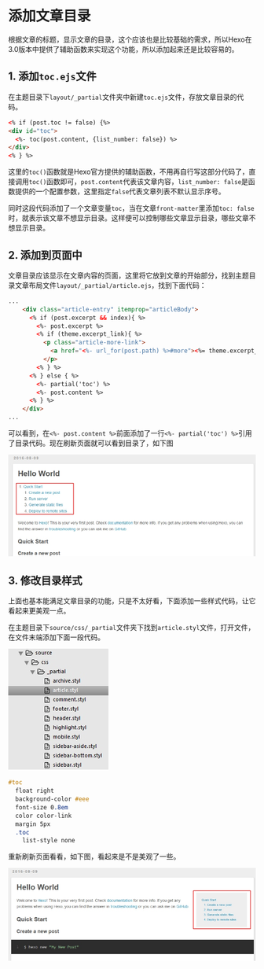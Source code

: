 # 添加文章目录
根据文章的标题，显示文章的目录，这个应该也是比较基础的需求，所以Hexo在3.0版本中提供了辅助函数来实现这个功能，所以添加起来还是比较容易的。

## 1. 添加`toc.ejs`文件
在主题目录下`layout/_partial`文件夹中新建`toc.ejs`文件，存放文章目录的代码。

```html
<% if (post.toc != false) {%>
<div id="toc">
  <%- toc(post.content, {list_number: false}) %>
</div>
<% } %>
```

这里的`toc()`函数就是Hexo官方提供的辅助函数，不用再自行写这部分代码了，直接调用`toc()`函数即可，`post.content`代表该文章内容，`list_number: false`是函数提供的一个配置参数，这里指定`false`代表文章列表不默认显示序号。

同时这段代码添加了一个文章变量`toc`，当在文章`front-matter`里添加`toc: false`时，就表示该文章不想显示目录。这样便可以控制哪些文章显示目录，哪些文章不想显示目录。

## 2. 添加到页面中
文章目录应该显示在文章内容的页面，这里将它放到文章的开始部分，找到主题目录文章布局文件`layout/_partial/article.ejs`，找到下面代码：

```html
...
    <div class="article-entry" itemprop="articleBody">
      <% if (post.excerpt && index){ %>
        <%- post.excerpt %>
        <% if (theme.excerpt_link){ %>
          <p class="article-more-link">
            <a href="<%- url_for(post.path) %>#more"><%= theme.excerpt_link %></a>
          </p>
        <% } %>
      <% } else { %>
        <%- partial('toc') %>
        <%- post.content %>
      <% } %>
    </div>
...
```

可以看到，在`<%- post.content %>`前面添加了一行`<%- partial('toc') %>`引用了目录代码。现在刷新页面就可以看到目录了，如下图

![](./image/2016-08-25-14-36-15.jpg)

## 3. 修改目录样式
上面也基本能满足文章目录的功能，只是不太好看，下面添加一些样式代码，让它看起来更美观一点。

在主题目录下`source/css/_partial`文件夹下找到`article.styl`文件，打开文件，在文件末端添加下面一段代码。

![](./image/2016-08-25-14-41-32.jpg)


```css
#toc
  float right
  background-color #eee
  font-size 0.8em
  color color-link
  margin 5px
  .toc
    list-style none
```

重新刷新页面看看，如下图，看起来是不是美观了一些。

![](./image/2016-08-25-14-44-00.jpg)



